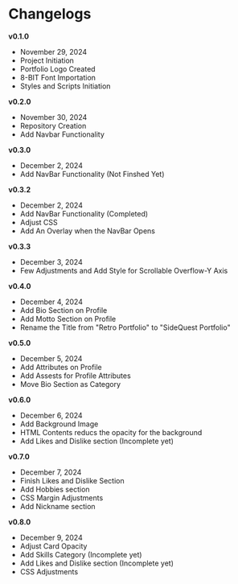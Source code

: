 # Changelogs

**v0.1.0**
- November 29, 2024
- Project Initiation
- Portfolio Logo Created
- 8-BIT Font Importation
- Styles and Scripts Initiation

**v0.2.0**
- November 30, 2024
- Repository Creation
- Add Navbar Functionality

**v0.3.0**
- December 2, 2024
- Add NavBar Functionality (Not Finshed Yet)

**v0.3.2**
- December 2, 2024
- Add NavBar Functionality (Completed)
- Adjust CSS
- Add An Overlay when the NavBar Opens

**v0.3.3**
- December 3, 2024
- Few Adjustments and Add Style for Scrollable Overflow-Y Axis


**v0.4.0**
- December 4, 2024
- Add Bio Section on Profile
- Add Motto Section on Profile
- Rename the Title from "Retro Portfolio" to "SideQuest Portfolio"

**v0.5.0**
- December 5, 2024
- Add Attributes on Profile
- Add Assests for Profile Attributes
- Move Bio Section as Category

**v0.6.0**
- December 6, 2024
- Add Background Image
- HTML Contents reducs the opacity for the background
- Add Likes and Dislike section (Incomplete yet)

**v0.7.0**
- December 7, 2024
- Finish Likes and Dislike Section
- Add Hobbies section
- CSS Margin Adjustments
- Add Nickname section

**v0.8.0**
- December 9, 2024
- Adjust Card Opacity
- Add Skills Category (Incomplete yet)
- Add Likes and Dislike section (Incomplete yet)
- CSS Adjustments